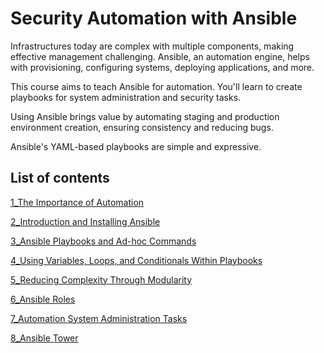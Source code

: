 # Security Automation with Ansible

Infrastructures today are complex with multiple components, making effective management challenging. Ansible, an automation engine, helps with provisioning, configuring systems, deploying applications, and more.

This course aims to teach Ansible for automation. You'll learn to create playbooks for system administration and security tasks.

Using Ansible brings value by automating staging and production environment creation, ensuring consistency and reducing bugs.

Ansible's YAML-based playbooks are simple and expressive.

## List of contents

[1_The Importance of Automation](https://github.com/sinapordanesh/Cybersecurity-Networking-Course-Notes/blob/main/The%20Complete%20Toolkit%20for%20Cybersecurity%20Mastery/Security%20Automation%20with%20Ansible/1_The%20Importance%20of%20Automation.md)

[2_Introduction and Installing Ansible ](https://github.com/sinapordanesh/Cybersecurity-Networking-Course-Notes/blob/main/The%20Complete%20Toolkit%20for%20Cybersecurity%20Mastery/Security%20Automation%20with%20Ansible/2_Introduction%20and%20Installing%20Ansible.md)

[3_Ansible Playbooks and Ad-hoc Commands](https://github.com/sinapordanesh/Cybersecurity-Networking-Course-Notes/blob/main/The%20Complete%20Toolkit%20for%20Cybersecurity%20Mastery/Security%20Automation%20with%20Ansible/3_Ansible%20Playbooks%20and%20Ad-hoc%20Commands.md)

[ 4_Using Variables, Loops, and Conditionals Within Playbooks ](https://github.com/sinapordanesh/Cybersecurity-Networking-Course-Notes/blob/main/The%20Complete%20Toolkit%20for%20Cybersecurity%20Mastery/Security%20Automation%20with%20Ansible/4_Using%20Variables%2C%20Loops%2C%20and%20Conditionals%20Within%20.md)

[5_Reducing Complexity Through Modularity](https://github.com/sinapordanesh/Cybersecurity-Networking-Course-Notes/blob/main/The%20Complete%20Toolkit%20for%20Cybersecurity%20Mastery/Security%20Automation%20with%20Ansible/5_Reducing%20Complexity%20Through%20Modularity.md)

[6_Ansible Roles ](https://github.com/sinapordanesh/Cybersecurity-Networking-Course-Notes/blob/main/The%20Complete%20Toolkit%20for%20Cybersecurity%20Mastery/Security%20Automation%20with%20Ansible/6_Ansible%20Roles.md)

[7_Automation System Administration Tasks](https://github.com/sinapordanesh/Cybersecurity-Networking-Course-Notes/blob/main/The%20Complete%20Toolkit%20for%20Cybersecurity%20Mastery/Security%20Automation%20with%20Ansible/7_Automation%20System%20Administration%20Tasks.md)

[8_Ansible Tower](https://github.com/sinapordanesh/Cybersecurity-Networking-Course-Notes/blob/main/The%20Complete%20Toolkit%20for%20Cybersecurity%20Mastery/Security%20Automation%20with%20Ansible/8_Ansible%20Tower.md)